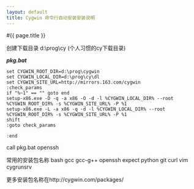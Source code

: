 ```yaml
---
layout: default
title: Cygwin 命令行自动安装安装说明
---
```

#{{ page.title }}



创建下载目录 d:\prog\cy (个人习惯的cy下载目录)

***pkg.bat***

    set CYGWIN_ROOT_DIR=d:\prog\cygwin
    set CYGWIN_LOCAL_DIR=d:\prog\cy\dl
    set CYGWIN_SITE_URL=http://mirrors.163.com/cygwin
    :check_params
    if "%~1" == "" goto end
    setup-x86.exe -D -q -a x86 -O -d -l %CYGWIN_LOCAL_DIR% --root %CYGWIN_ROOT_DIR% -s %CYGWIN_SITE_URL% -P %1
    setup-x86.exe -L -a x86 -q -d -l %CYGWIN_LOCAL_DIR% --root %CYGWIN_ROOT_DIR% -s %CYGWIN_SITE_URL% -P %1
    shift
    :goto check_params

    :end
    



call pkg.bat openssh 

常用的安装包名称
    bash gcc gcc-g++ openssh expect python git curl vim cygrunsrv

更多安装包名称在http://cygwin.com/packages/

